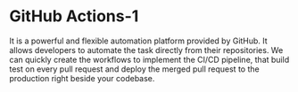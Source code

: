 # GitHub Actions-1
It is a powerful and flexible automation platform provided by GitHub. It allows developers to automate the task directly from their repositories. We can quickly create the workflows to implement the CI/CD pipeline, that build test on every pull request and deploy the merged pull request to the production right beside your codebase.
